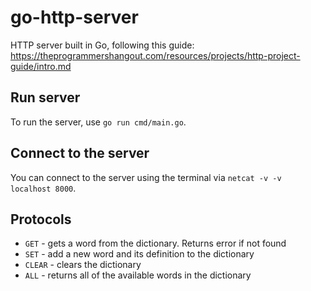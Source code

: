 # go-http-server
HTTP server built in Go, following this guide: https://theprogrammershangout.com/resources/projects/http-project-guide/intro.md

## Run server

To run the server, use `go run cmd/main.go`.

## Connect to the server

You can connect to the server using the terminal via `netcat -v -v localhost 8000`.

## Protocols

- `GET` - gets a word from the dictionary. Returns error if not found
- `SET` - add a new word and its definition to the dictionary
- `CLEAR` - clears the dictionary
- `ALL` - returns all of the available words in the dictionary
